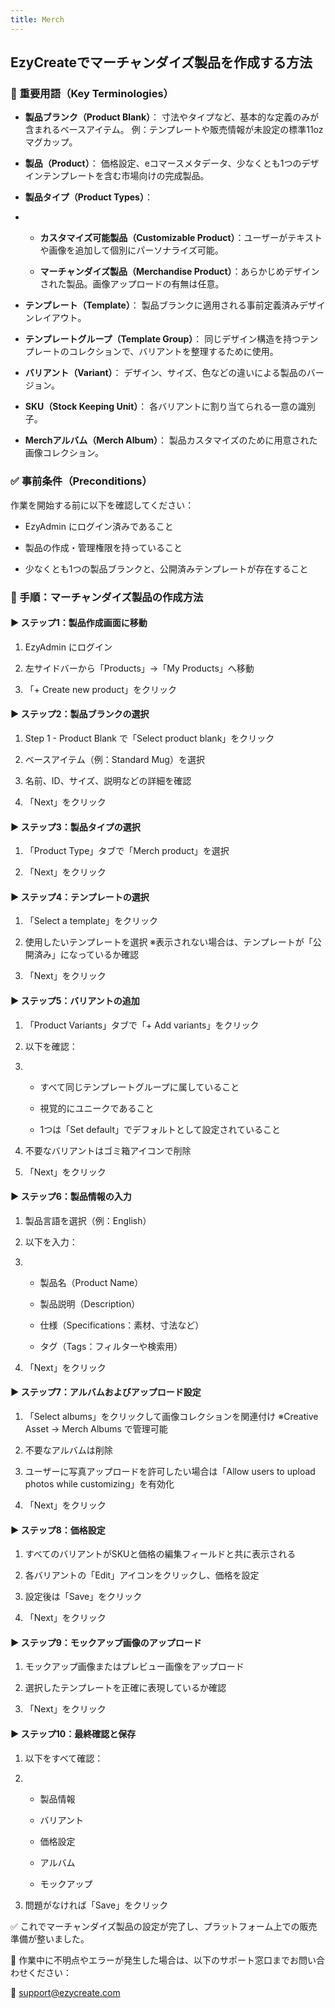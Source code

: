 ```yaml
---
title: Merch
---
```




## **EzyCreateでマーチャンダイズ製品を作成する方法**



### **📘 重要用語（Key Terminologies）**

* **製品ブランク（Product Blank）**：
   寸法やタイプなど、基本的な定義のみが含まれるベースアイテム。
   例：テンプレートや販売情報が未設定の標準11ozマグカップ。


* **製品（Product）**：
   価格設定、eコマースメタデータ、少なくとも1つのデザインテンプレートを含む市場向けの完成製品。


* **製品タイプ（Product Types）**：


* * **カスタマイズ可能製品（Customizable Product）**：ユーザーがテキストや画像を追加して個別にパーソナライズ可能。



  * **マーチャンダイズ製品（Merchandise Product）**：あらかじめデザインされた製品。画像アップロードの有無は任意。


* **テンプレート（Template）**：
   製品ブランクに適用される事前定義済みデザインレイアウト。


* **テンプレートグループ（Template Group）**：
   同じデザイン構造を持つテンプレートのコレクションで、バリアントを整理するために使用。


* **バリアント（Variant）**：
   デザイン、サイズ、色などの違いによる製品のバージョン。


* **SKU（Stock Keeping Unit）**：
   各バリアントに割り当てられる一意の識別子。


* **Merchアルバム（Merch Album）**：
   製品カスタマイズのために用意された画像コレクション。







### **✅ 事前条件（Preconditions）**

作業を開始する前に以下を確認してください：

* EzyAdmin にログイン済みであること


* 製品の作成・管理権限を持っていること


* 少なくとも1つの製品ブランクと、公開済みテンプレートが存在すること







### **🧭 手順：マーチャンダイズ製品の作成方法**





#### **▶ ステップ1：製品作成画面に移動**

1. EzyAdmin にログイン


2. 左サイドバーから「Products」→「My Products」へ移動


3. 「+ Create new product」をクリック







#### **▶ ステップ2：製品ブランクの選択**

1. Step 1 - Product Blank で「Select product blank」をクリック


2. ベースアイテム（例：Standard Mug）を選択


3. 名前、ID、サイズ、説明などの詳細を確認


4. 「Next」をクリック







#### **▶ ステップ3：製品タイプの選択**

1. 「Product Type」タブで「Merch product」を選択


2. 「Next」をクリック







#### **▶ ステップ4：テンプレートの選択**

1. 「Select a template」をクリック


2. 使用したいテンプレートを選択
    ※表示されない場合は、テンプレートが「公開済み」になっているか確認


3. 「Next」をクリック







#### **▶ ステップ5：バリアントの追加**

1. 「Product Variants」タブで「+ Add variants」をクリック


2. 以下を確認：


3. * すべて同じテンプレートグループに属していること



   * 視覚的にユニークであること



   * 1つは「Set default」でデフォルトとして設定されていること


4. 不要なバリアントはゴミ箱アイコンで削除


5. 「Next」をクリック







#### **▶ ステップ6：製品情報の入力**

1. 製品言語を選択（例：English）


2. 以下を入力：


3. * 製品名（Product Name）



   * 製品説明（Description）



   * 仕様（Specifications：素材、寸法など）



   * タグ（Tags：フィルターや検索用）


4. 「Next」をクリック







#### **▶ ステップ7：アルバムおよびアップロード設定**

1. 「Select albums」をクリックして画像コレクションを関連付け
    ※Creative Asset → Merch Albums で管理可能


2. 不要なアルバムは削除


3. ユーザーに写真アップロードを許可したい場合は「Allow users to upload photos while customizing」を有効化


4. 「Next」をクリック







#### **▶ ステップ8：価格設定**

1. すべてのバリアントがSKUと価格の編集フィールドと共に表示される


2. 各バリアントの「Edit」アイコンをクリックし、価格を設定


3. 設定後は「Save」をクリック


4. 「Next」をクリック







#### **▶ ステップ9：モックアップ画像のアップロード**

1. モックアップ画像またはプレビュー画像をアップロード


2. 選択したテンプレートを正確に表現しているか確認


3. 「Next」をクリック







#### **▶ ステップ10：最終確認と保存**

1. 以下をすべて確認：


2. * 製品情報



   * バリアント



   * 価格設定



   * アルバム



   * モックアップ


3. 問題がなければ「Save」をクリック



✅ これでマーチャンダイズ製品の設定が完了し、プラットフォーム上での販売準備が整いました。


 💬 作業中に不明点やエラーが発生した場合は、以下のサポート窓口までお問い合わせください：


 📧 support@ezycreate.com
